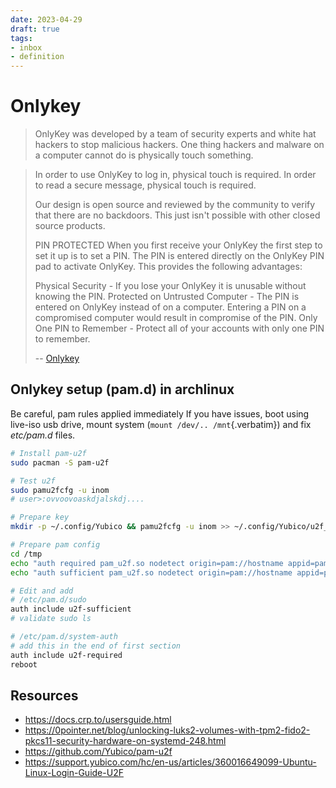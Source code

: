 ```yaml
---
date: 2023-04-29
draft: true
tags:
- inbox
- definition
---
```


# Onlykey

> OnlyKey was developed by a team of security experts and white hat hackers to
> stop malicious hackers. One thing hackers and malware on a computer cannot do
> is physically touch something.

> In order to use OnlyKey to log in, physical touch is required.
> In order to read a secure message, physical touch is required.
>
> Our design is open source and reviewed by the community to verify
> that there are no backdoors. This just isn't possible with other closed source
> products.
>
> PIN PROTECTED
> When you first receive your OnlyKey the first step to set it up is to set a
> PIN. The PIN is entered directly on the OnlyKey PIN pad to activate OnlyKey.
> This provides the following advantages:
>
> Physical Security - If you lose your OnlyKey it is unusable without knowing
> the PIN. Protected on Untrusted Computer - The PIN is entered on OnlyKey
> instead of on a computer. Entering a PIN on a compromised computer would
> result in compromise of the PIN. Only One PIN to Remember - Protect all of
> your accounts with only one PIN to remember.
>
> -- [Onlykey](https://onlykey.io/)


## Onlykey setup (pam.d) in archlinux

Be careful, pam rules applied immediately If you have issues,
boot using live-iso usb drive, mount system (`mount /dev/.. /mnt`{.verbatim})
and fix _etc/pam.d_ files.

```bash
# Install pam-u2f
sudo pacman -S pam-u2f

# Test u2f
sudo pamu2fcfg -u inom
# user>:ovvoovoaskdjalskdj....

# Prepare key
mkdir -p ~/.config/Yubico && pamu2fcfg -u inom >> ~/.config/Yubico/u2f_keys

# Prepare pam config
cd /tmp
echo "auth required pam_u2f.so nodetect origin=pam://hostname appid=pam://hostname" | sudo tee -a /etc/pam.d/u2f-required
echo "auth sufficient pam_u2f.so nodetect origin=pam://hostname appid=pam://hostname" | sudo tee -a /etc/pam.d/u2f-sufficient

# Edit and add
# /etc/pam.d/sudo
auth include u2f-sufficient
# validate sudo ls

# /etc/pam.d/system-auth
# add this in the end of first section
auth include u2f-required
reboot
```

## Resources

- https://docs.crp.to/usersguide.html
- https://0pointer.net/blog/unlocking-luks2-volumes-with-tpm2-fido2-pkcs11-security-hardware-on-systemd-248.html
- https://github.com/Yubico/pam-u2f
- https://support.yubico.com/hc/en-us/articles/360016649099-Ubuntu-Linux-Login-Guide-U2F